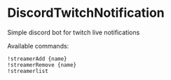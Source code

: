 # DiscordTwitchNotification
Simple discord bot for twitch live notifications

Available commands:
```
!streamerAdd {name}
!streamerRemove {name}
!streamerlist
```

